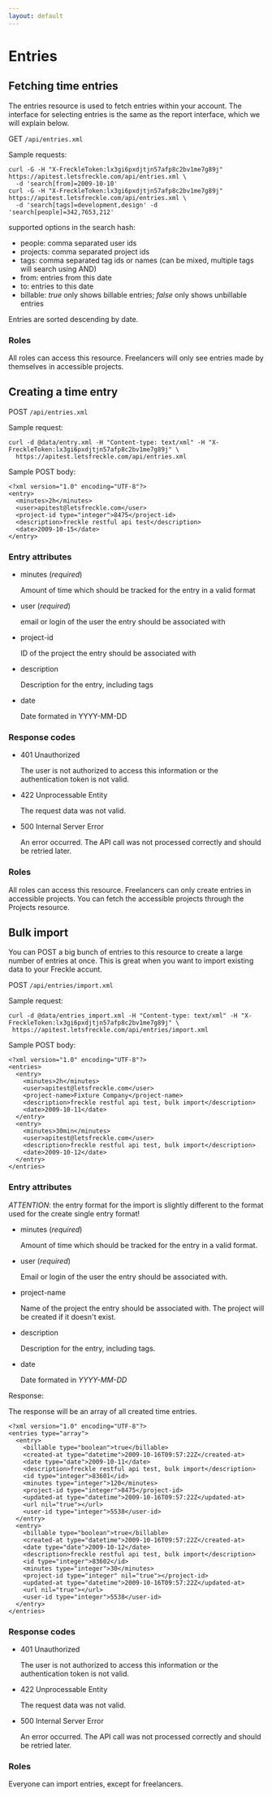 ```yaml
---
layout: default
---
```

Entries
=======

Fetching time entries
---------------------

The entries resource is used to fetch entries within your account. The interface for selecting entries is the same as the report interface, which we will explain below.

GET `/api/entries.xml`

Sample requests:

    curl -G -H "X-FreckleToken:lx3gi6pxdjtjn57afp8c2bv1me7g89j" https://apitest.letsfreckle.com/api/entries.xml \
      -d 'search[from]=2009-10-10'
    curl -G -H "X-FreckleToken:lx3gi6pxdjtjn57afp8c2bv1me7g89j" https://apitest.letsfreckle.com/api/entries.xml \
      -d 'search[tags]=development,design' -d 'search[people]=342,7653,212'

supported options in the search hash:

* people: comma separated user ids
* projects:  comma separated project ids
* tags: comma separated tag ids or names (can be mixed, multiple tags will search using AND)
* from: entries from this date
* to: entries to this date
* billable: _true_ only shows billable entries; _false_ only shows unbillable entries

Entries are sorted descending by date.

### Roles

All roles can access this resource. Freelancers will only see entries made by themselves in accessible projects.

Creating a time entry
---------------------

POST `/api/entries.xml`

Sample request:

    curl -d @data/entry.xml -H "Content-type: text/xml" -H "X-FreckleToken:lx3gi6pxdjtjn57afp8c2bv1me7g89j" \
      https://apitest.letsfreckle.com/api/entries.xml

Sample POST body:

    <?xml version="1.0" encoding="UTF-8"?>
    <entry>
      <minutes>2h</minutes>
      <user>apitest@letsfreckle.com</user>
      <project-id type="integer">8475</project-id>
      <description>freckle restful api test</description>
      <date>2009-10-15</date>
    </entry>

### Entry attributes

* minutes (*required*)

  Amount of time which should be tracked for the entry in a valid format

* user (*required*)

  email or login of the user the entry should be associated with

* project-id

  ID of the project the entry should be associated with

* description

  Description for the entry, including tags

* date

  Date formated in YYYY-MM-DD

### Response codes

* 401 Unauthorized

  The user is not authorized to access this information or the authentication token is not valid.

* 422 Unprocessable Entity

  The request data was not valid.

* 500 Internal Server Error

  An error occurred. The API call was not processed correctly and should be retried later.

### Roles

All roles can access this resource. Freelancers can only create entries in accessible projects. You can fetch the accessible projects through the Projects resource.

Bulk import
-----------

You can POST a big bunch of entries to this resource to create a large number of entries at once. This is great when you want to import existing data to your Freckle accunt.

POST `/api/entries/import.xml`

Sample request:

    curl -d @data/entries_import.xml -H "Content-type: text/xml" -H "X-FreckleToken:lx3gi6pxdjtjn57afp8c2bv1me7g89j" \
     https://apitest.letsfreckle.com/api/entries/import.xml

Sample POST body:

    <?xml version="1.0" encoding="UTF-8"?>
    <entries>
      <entry>
        <minutes>2h</minutes>
        <user>apitest@letsfreckle.com</user>
        <project-name>Fixture Company</project-name>
        <description>freckle restful api test, bulk import</description>
        <date>2009-10-11</date>
      </entry>
      <entry>
        <minutes>30min</minutes>
        <user>apitest@letsfreckle.com</user>
        <description>freckle restful api test, bulk import</description>
        <date>2009-10-12</date>
      </entry>
    </entries>

### Entry attributes

*ATTENTION*: the entry format for the import is slightly different to the format used for the create single entry format!

* minutes (*required*)

  Amount of time which should be tracked for the entry in a valid format.

* user (*required*)

  Email or login of the user the entry should be associated with.

* project-name

  Name of the project the entry should be associated with. The project will be created if it doesn't exist.

* description

  Description for the entry, including tags.

* date

  Date formated in _YYYY-MM-DD_


Response:

The response will be an array of all created time entries.

    <?xml version="1.0" encoding="UTF-8"?>
    <entries type="array">
      <entry>
        <billable type="boolean">true</billable>
        <created-at type="datetime">2009-10-16T09:57:22Z</created-at>
        <date type="date">2009-10-11</date>
        <description>freckle restful api test, bulk import</description>
        <id type="integer">83601</id>
        <minutes type="integer">120</minutes>
        <project-id type="integer">8475</project-id>
        <updated-at type="datetime">2009-10-16T09:57:22Z</updated-at>
        <url nil="true"></url>
        <user-id type="integer">5538</user-id>
      </entry>
      <entry>
        <billable type="boolean">true</billable>
        <created-at type="datetime">2009-10-16T09:57:22Z</created-at>
        <date type="date">2009-10-12</date>
        <description>freckle restful api test, bulk import</description>
        <id type="integer">83602</id>
        <minutes type="integer">30</minutes>
        <project-id type="integer" nil="true"></project-id>
        <updated-at type="datetime">2009-10-16T09:57:22Z</updated-at>
        <url nil="true"></url>
        <user-id type="integer">5538</user-id>
      </entry>
    </entries>

### Response codes

* 401 Unauthorized

  The user is not authorized to access this information or the authentication token is not valid.

* 422 Unprocessable Entity

  The request data was not valid.

* 500 Internal Server Error

  An error occurred. The API call was not processed correctly and should be retried later.

### Roles

Everyone can import entries, except for freelancers.